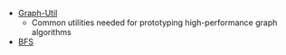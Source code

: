 - [Graph-Util](https://github.com/Adam27X/graph-utils)
  - Common utilities needed for prototyping high-performance graph algorithms
- [BFS](https://github.com/onesuper/bfs_in_parallel)
